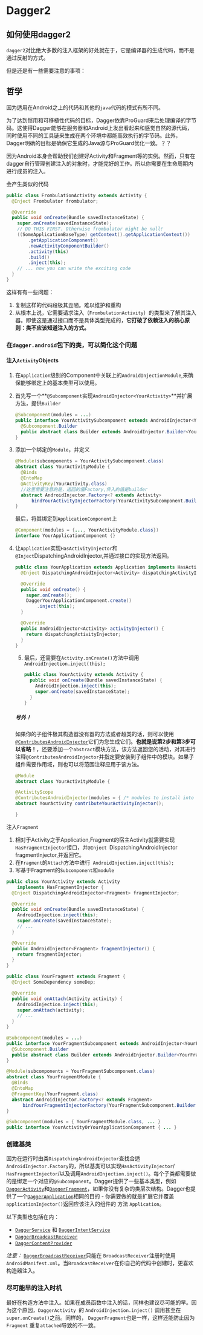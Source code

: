 # Dagger2

## 如何使用dagger2

`dagger2`对比绝大多数的注入框架的好处就在于，它是编译器的生成代码，而不是通过反射的方式。

但是还是有一些需要注意的事项：

## 哲学

因为适用在Android之上的代码和其他的`java`代码的模式有所不同。

为了达到惯用和可移植性代码的目标，Dagger依靠ProGuard来后处理编译的字节码。这使得Dagger能够在服务器和Android上发出看起来和感觉自然的源代码，同时使用不同的工具链来生成在两个环境中都能高效执行的字节码。此外，Dagger明确的目标是确保它生成的Java源与ProGuard优化一致。？？

因为Android本身会帮助我们创建好Activity和Fragment等的实例。然而，只有在dagger自行管理创建注入的对象时，才能完好的工作。所以你需要在生命周期内进行成员的注入。

会产生类似的代码

```java
public class FrombulationActivity extends Activity {
  @Inject Frombulator frombulator;

  @Override
  public void onCreate(Bundle savedInstanceState) {
    super.onCreate(savedInstanceState);
    // DO THIS FIRST. Otherwise frombulator might be null!
    ((SomeApplicationBaseType) getContext().getApplicationContext())
        .getApplicationComponent()
        .newActivityComponentBuilder()
        .activity(this)
        .build()
        .inject(this);
    // ... now you can write the exciting code
  }
}
```

这样有有一些问题：

1. 复制这样的代码段极其丑陋。难以维护和重构
2. 从根本上说，它需要请求注入（`FrombulationActivity`）的类型来了解其注入器。即使这是通过接口而不是具体类型完成的，**它打破了依赖注入的核心原则：类不应该知道注入的方式。**



### 在`dagger.android`包下的类，可以简化这个问题

#### 注入`Activity`Objects

1. 在`Application`级别的Component中关联上的`AndroidInjectionModule`,来确保能够绑定上的基本类型可以使用。

2. 首先写一个**`@Subcomponent`实现`AndroidInjector<YourActivity>`**并扩展方法，提供`Builder`

   ```java
   @Subcomponent(modules = ...)
   public interface YourActivitySubcomponent extends AndroidInjector<YourActivity> {
     @Subcomponent.Builder
     public abstract class Builder extends AndroidInjector.Builder<YourActivity> {}
   }
   ```

3. 添加一个绑定的`Module`，并定义

   ```java
   @Module(subcomponents = YourActivitySubcomponent.class)
   abstract class YourActivityModule {
     @Binds
     @IntoMap
     @ActivityKey(YourActivity.class)
     //这里需要注意的是，返回的值Factory,传入的值是builder
     abstract AndroidInjector.Factory<? extends Activity>
         bindYourActivityInjectorFactory(YourActivitySubcomponent.Builder builder);
   }
   ```

   最后，将其绑定到`ApplicationComponent`上

   ```java
   @Component(modules = {..., YourActivityModule.class})
   interface YourApplicationComponent {}
   ```

4. 让`Application`实现`HasActivityInjector`和`@Inject`DispatchingAndroidInjector<Activity>,并通过接口的实现方法返回。

   ```java
   public class YourApplication extends Application implements HasActivityInjector {
     @Inject DispatchingAndroidInjector<Activity> dispatchingActivityInjector;

     @Override
     public void onCreate() {
       super.onCreate();
       DaggerYourApplicationComponent.create()
           .inject(this);
     }

     @Override
     public AndroidInjector<Activity> activityInjector() {
       return dispatchingActivityInjector;
     }
   }
   ```

   5. 最后，还需要在`Activity.onCreate()`方法中调用`    AndroidInjection.inject(this);`

      ```java
      public class YourActivity extends Activity {
        public void onCreate(Bundle savedInstanceState) {
          AndroidInjection.inject(this);
          super.onCreate(savedInstanceState);
        }
      }
      ```

   ##### 号外！

   如果你的子组件极其构造器没有器的方法或者超类的话，则可以使用 [`@ContributesAndroidInjector`](https://google.github.io/dagger/api/latest/dagger/android/ContributesAndroidInjector.html)它们为您生成它们。**也就是说第2步和第3步可以省略！**，还要添加一个`abstract`模块方法，该方法返回您的活动，对其进行注释`@ContributesAndroidInjector`并指定要安装到子组件中的模块。如果子组件需要作用域，则也可以将范围注释应用于该方法。

   ```java
   @Module
   abstract class YourActivityModule {

   @ActivityScope
   @ContributesAndroidInjector(modules = { /* modules to install into the subcomponent */ })
   abstract YourActivity contributeYourActivityInjector();

   }
   ```



注入`Fragment`

1. 相对于Activity之于Application,Fragment的宿主Activity就需要实现`HasFragmentInjector`接口，并`@Inject `DispatchingAndroidInjector<Fragment> fragmentInjector,并返回它。
2. 在`Fragment`的`Attach`方法中进行` AndroidInjection.inject(this);`
3. 写基于Fragment的`Subcomponent`和`module`

```java
public class YourActivity extends Activity
    implements HasFragmentInjector {
  @Inject DispatchingAndroidInjector<Fragment> fragmentInjector;

  @Override
  public void onCreate(Bundle savedInstanceState) {
    AndroidInjection.inject(this);
    super.onCreate(savedInstanceState);
    // ...
  }

  @Override
  public AndroidInjector<Fragment> fragmentInjector() {
    return fragmentInjector;
  }
}

public class YourFragment extends Fragment {
  @Inject SomeDependency someDep;

  @Override
  public void onAttach(Activity activity) {
    AndroidInjection.inject(this);
    super.onAttach(activity);
    // ...
  }
}

@Subcomponent(modules = ...)
public interface YourFragmentSubcomponent extends AndroidInjector<YourFragment> {
  @Subcomponent.Builder
  public abstract class Builder extends AndroidInjector.Builder<YourFragment> {}
}

@Module(subcomponents = YourFragmentSubcomponent.class)
abstract class YourFragmentModule {
  @Binds
  @IntoMap
  @FragmentKey(YourFragment.class)
  abstract AndroidInjector.Factory<? extends Fragment>
      bindYourFragmentInjectorFactory(YourFragmentSubcomponent.Builder builder);
}

@Subcomponent(modules = { YourFragmentModule.class, ... }
public interface YourActivityOrYourApplicationComponent { ... }
```

### 创建基类

因为在运行时由类`DispatchingAndroidInjector`查找合适 `AndroidInjector.Factory`的，所以基类可以实现`HasActivityInjector`/ `HasFragmentInjector`/以及调用`AndroidInjection.inject()`。每个子类都需要做的是绑定一个对应的`@Subcomponent`。Dagger提供了一些基本类型，例如[`DaggerActivity`](https://google.github.io/dagger/api/latest/dagger/android/DaggerActivity.html)和[`DaggerFragment`](https://google.github.io/dagger/api/latest/dagger/android/DaggerFragment.html)，如果你没有复杂的类层次结构。Dagger也提供了一个[`DaggerApplication`](https://google.github.io/dagger/api/latest/dagger/android/DaggerApplication.html)相同的目的 - 你需要做的就是扩展它并覆盖`applicationInjector()`返回应该注入的组件的 方法 `Application`。

以下类型也包括在内：

- [`DaggerService`](https://google.github.io/dagger/api/latest/dagger/android/DaggerService.html) 和 [`DaggerIntentService`](https://google.github.io/dagger/api/latest/dagger/android/DaggerIntentService.html)
- [`DaggerBroadcastReceiver`](https://google.github.io/dagger/api/latest/dagger/android/DaggerBroadcastReceiver.html)
- [`DaggerContentProvider`](https://google.github.io/dagger/api/latest/dagger/android/DaggerContentProvider.html)

*注意：* [`DaggerBroadcastReceiver`](https://google.github.io/dagger/api/latest/dagger/android/DaggerBroadcastReceiver.html)只能在 `BroadcastReceiver`注册时使用`AndroidManifest.xml`。当`BroadcastReceiver`在你自己的代码中创建时，更喜欢构造器注入。



### 尽可能早的注入时机

最好在构造方法中注入。如果在成员函数中注入的话，同样也建议尽可能的早。因为这个原因，`DaggerActivity `的 `AndroidInjection.inject()` 调用甚至在 `super.onCreate()`之前。同样的， `DaggerFragment`也是一样，这样还能防止因为 `Fragment` 重复`attached`导致的不一致。





